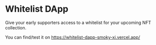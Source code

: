 # Whitelist DApp

Give your early supporters access to a whitelist for your upcoming NFT collection.

You can find/test it on https://whitelist-dapp-smoky-xi.vercel.app/
